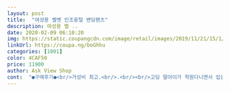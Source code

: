 ```yaml
---
layout: post 
title:  "여성용 벨벳 인조융털 밴딩팬츠" 
description: 여성용 벨 ..
date: 2020-02-09 06:10:20 
img: https://static.coupangcdn.com/image/retail/images/2019/11/21/15/1/12feea4c-ae82-4912-98d0-471f9c7926dc.jpg 
linkUrl: https://coupa.ng/boGhhu 
categories: [1001] 
color: 4CAF50 
price: 11900 
author: Ask View Shop 
cont:  "●구매후기●<br/>가성비 최고.<br/>.<br/><br/>고딩 딸아이가 학원다니면서 입는다고<br/>근데요... <br/><br/>싼거 막 입으라고 샀는데.<br/>.<br/>(저는 벨벳을 싫어해서 ㅎㅎ)<br/>아니 이가격에 이퀄리티가 말이됩니까? ㅎㅎ<br/>왠걸요... <br/> 받았는데 너무 괜찮아요.<br/><br/>융털이 진짜 따뜻하고 널널해서 편합니다.<br/> 물빠짐도 없고 바람도 안들어와 따뜻해요.<br/> 근데 길이 좀 깁니다.<br/> (158기준 신발 덮음) 그런데 저는 그 핏 너무 좋아서 이거 여러 개 사려고 합니다.<br/> 일자핏인데 허벅지 안 붙어서 살도 별로 안 쪄보이고, 좋아요.<br/> 색 다양하게 내주시면 좋겠어요.<br/>  벨벳 느낌도 비싸보이고 좋아요!<br/>이거 다른 색상도 있움 저 깔별로 다 살겁니다... <br/> 두께감 진짜 넘 좋네요 광택 번쩍거리지 않고 진짜 괜찮음<br/>이바지 밑위가 별로 안길어서 싫다는 글도 보긴 했는데 전 반대라고 봅니다 밑위가 불편할정도로 짧으면 문제지만 이건 불편하지 않고 배를 다 덮지 않아서 더 좋습니다<br/>자꾸 벨벳 트레이닝바지를 사달래서<br/>저도 사고 싶어졌어요.<br/> ㅎㅎ<br/>제가 168인데 그래서 기장이 90 92 이런 바지 를 사기가 참 그래요.<br/> 최소한의 타협선이 95입니다.<br/><br/>하지만 사면서도 크게 기대 안한게 이런종류는 밑위가 길게 나와서 다리 부분른 별로 안긴게 많은데 이건 아니네요<br/>" 
---
```

